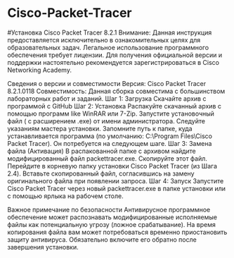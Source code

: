 # Cisco-Packet-Tracer

#Установка Cisco Packet Tracer 8.2.1
Внимание: Данная инструкция предоставляется исключительно в ознакомительных целях для образовательных задач. Легальное использование программного обеспечения требует лицензии. Для получения официальной версии и поддержки настоятельно рекомендуется зарегистрироваться в Cisco Networking Academy.

Сведения о версии и совместимости
Версия: Cisco Packet Tracer 8.2.1.0118
Совместимость: Данная сборка совместима с большинством лабораторных работ и заданий.
Шаг 1: Загрузка
Скачайте архив с программой c GitHub
Шаг 2: Установка
Распакуйте скачанный архив с помощью программ like WinRAR или 7-Zip.
Запустите установочный файл ( с расширением .exe) от имени администратора.
Следуйте указаниям мастера установки.
Запомните путь к папке, куда устанавливается программа (по умолчанию: C:\Program Files\Cisco Packet Tracer\). Он потребуется на следующем шаге.
Шаг 3: Замена файла (Активация)
В распакованной папке с архивом найдите модифицированный файл packettracer.exe.
Скопируйте этот файл.
Перейдите в корневую папку установки Cisco Packet Tracer (из Шага 2.4).
Вставьте скопированный файл, согласившись на замену оригинального файла при появлении запроса.
Шаг 4: Запуск
Запустите Cisco Packet Tracer через новый packettracer.exe в папке установки или с помощью ярлыка на рабочем столе.

Важное примечание по безопасности
Антивирусное программное обеспечение может распознавать модифицированные исполняемые файлы как потенциальную угрозу (ложное срабатывание). На время копирования файла вам может потребоваться временно приостановить защиту антивируса. Обязательно включите его обратно после завершения установки.


